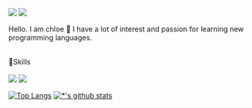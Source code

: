 <a href="https://www.linkedin.com/in/chloe-bae-153367190/"><img src="https://img.shields.io/badge/Linkedin-0A66C2?style=flat-square&logo=Linkedin&logoColor=white&link=https://www.linkedin.com/in/chloe-bae-153367190/"/></a>
<img src="https://img.shields.io/badge/bch00127@gmail.com-EA4335?style=flat-square&logo=Gmail&logoColor=white"/>


Hello. I am chloe 🙌
I have a lot of interest and passion for learning new programming languages.
</br></br>

👏Skills </br></br>
<img src="https://img.shields.io/badge/JAVA-F7DF1E?style=flat-square&logo=JAVA&logoColor=white"/>
<img src="https://img.shields.io/badge/SPRING BOOT-6DB33F?style=flat-square&logo=SPRING BOOT&logoColor=white"/>

[![Top Langs](https://github-readme-stats.vercel.app/api/top-langs/?username=Chloe-South&layout=compact)](https://github.com/Chloe-South/github-readme-stats)
[![*'s github stats](https://github-readme-stats.vercel.app/api?username=Chloe-South)](https://github.com/Chloe-South)



